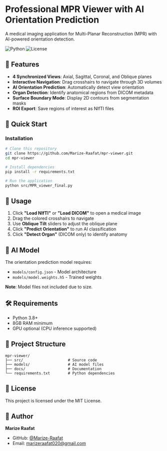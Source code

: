 # Professional MPR Viewer with AI Orientation Prediction

A medical imaging application for Multi-Planar Reconstruction (MPR) with AI-powered orientation detection.

![Python](https://img.shields.io/badge/python-3.8%2B-blue)
![License](https://img.shields.io/badge/license-MIT-green)

## 🎯 Features

- **4 Synchronized Views**: Axial, Sagittal, Coronal, and Oblique planes
- **Interactive Navigation**: Drag crosshairs to navigate through 3D volumes
- **AI Orientation Prediction**: Automatically detect view orientation
- **Organ Detection**: Identify anatomical regions from DICOM metadata
- **Surface Boundary Mode**: Display 2D contours from segmentation masks
- **ROI Export**: Save regions of interest as NIfTI files

## 🚀 Quick Start

### Installation
```bash
# Clone this repository
git clone https://github.com/Marize-Raafat/mpr-viewer.git
cd mpr-viewer

# Install dependencies
pip install -r requirements.txt

# Run the application
python src/MPR_viewer_final.py
```

## 📖 Usage

1. Click **"Load NIfTI"** or **"Load DICOM"** to open a medical image
2. Drag the colored crosshairs to navigate
3. Use **Oblique Tilt** sliders to adjust the oblique plane
4. Click **"Predict Orientation"** to run AI classification
5. Click **"Detect Organ"** (DICOM only) to identify anatomy

## 🤖 AI Model

The orientation prediction model requires:
- `models/config.json` - Model architecture
- `models/model.weights.h5` - Trained weights

**Note**: Model files not included due to size.

## 🛠️ Requirements

- Python 3.8+
- 8GB RAM minimum
- GPU optional (CPU inference supported)

## 📁 Project Structure
```
mpr-viewer/
├── src/                    # Source code
├── models/                 # AI model files
├── docs/                   # Documentation
└── requirements.txt        # Python dependencies
```

## 📄 License

This project is licensed under the MIT License.

## 👤 Author

**Marize Raafat**
- GitHub: [@Marize-Raafat](https://github.com/Marize-Raafat)
- Email: marizeraafat020@gmail.com